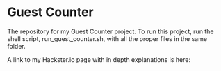 # Guest Counter

The repository for my Guest Counter project. To run this project, run the shell script, run_guest_counter.sh, with all the proper files in the same folder.

A link to my Hackster.io page with in depth explanations is here: 
